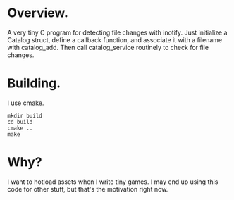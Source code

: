 # Overview.

A very tiny C program for detecting file changes with inotify. Just initialize a Catalog struct, define a callback function, and associate it with a filename with catalog\_add. Then call catalog\_service routinely to check for file changes.

# Building.

I use cmake.

```
mkdir build
cd build
cmake ..
make
```

# Why?

I want to hotload assets when I write tiny games. I may end up using this code for other stuff, but that's the motivation right now.

